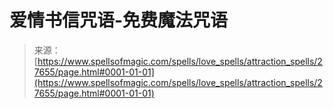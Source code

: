 <!--yml

category: 未分类

date: 2024-06-12 19:16:54

-->

# 爱情书信咒语-免费魔法咒语

> 来源：[https://www.spellsofmagic.com/spells/love_spells/attraction_spells/27655/page.html#0001-01-01](https://www.spellsofmagic.com/spells/love_spells/attraction_spells/27655/page.html#0001-01-01)
